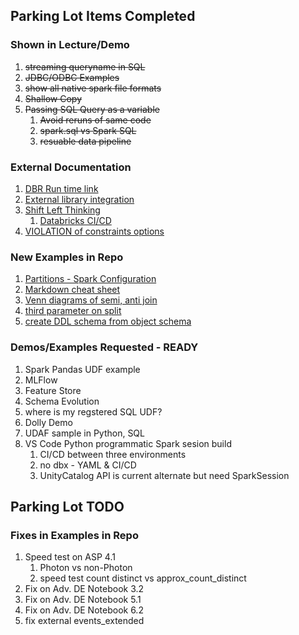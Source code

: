 ## Parking Lot Items Completed

### Shown in Lecture/Demo
1. ~~streaming queryname in SQL~~
1. ~~JDBC/ODBC Examples~~
1. ~~show all native spark file formats~~
1. ~~Shallow Copy~~
1. ~~Passing SQL Query as a variable~~
    1. ~~Avoid reruns of same code~~
    1. ~~spark.sql vs Spark SQL~~
    1. ~~resuable data pipeline~~
### External Documentation    
1. [DBR Run time link](https://docs.databricks.com/release-notes/runtime/releases.html)
1. [External library integration](https://docs.databricks.com/libraries/index.html)
1. [Shift Left Thinking](https://www.stickyminds.com/sites/default/files/shared/2018-12-10%20ArthurHicken%20The%20Shift-Left%20Approach%20to%20Software%20Testing%20image3.png)
    1. [Databricks CI/CD](https://docs.databricks.com/dev-tools/ci-cd/ci-cd-jenkins.html)
1. [VIOLATION of constraints options](https://docs.databricks.com/delta-live-tables/sql-ref.html)
### New Examples in Repo
1. [Partitions - Spark Configuration](https://github.com/hekaplex/Databricks-Gainwell/blob/master/Parking-Lot-Items/Parking%20Lot.py)
1. [Markdown cheat sheet](https://github.com/hekaplex/Databricks-Gainswell/Parking-Lot-Items/Markdown-Examples.MD )
1. [Venn diagrams of semi, anti join](https://github.com/hekaplex/Databricks-Gainwell/blob/master/Parking-Lot-Items/Parking%20Lot.py)
1. [third parameter on split](https://github.com/hekaplex/Databricks-Gainwell/blob/master/Parking-Lot-Items/Parking%20Lot.py)
1. [create DDL schema from object schema](https://github.com/hekaplex/Databricks-Gainwell/blob/master/Parking-Lot-Items/Parking%20Lot.py)

### Demos/Examples Requested - READY
1. Spark Pandas UDF example
1. MLFlow
1. Feature Store
1. Schema Evolution
1. where is my regstered SQL UDF?
1. Dolly Demo
1. UDAF sample in Python, SQL
1. VS Code Python programmatic Spark sesion build
    1. CI/CD between three environments
    1. no dbx - YAML & CI/CD
    1. UnityCatalog API is current alternate but need SparkSession
## Parking Lot TODO
### Fixes in Examples in Repo
1. Speed test on ASP 4.1
    1. Photon vs non-Photon
    1. speed test count distinct vs approx_count_distinct
1. Fix on Adv. DE Notebook 3.2
1. Fix on Adv. DE Notebook 5.1
1. Fix on Adv. DE Notebook 6.2
1. fix external events_extended
